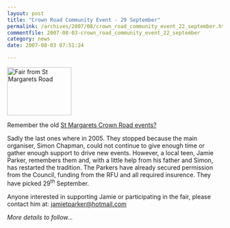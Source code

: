 ```yaml
---
layout: post
title: "Crown Road Community Event - 29 September"
permalink: /archives/2007/08/crown_road_community_event_22_september.html
commentfile: 2007-08-03-crown_road_community_event_22_september
category: news
date: 2007-08-03 07:51:24

---
```


<a href="/assets/images/2007/autfair05_street.jpg"><img src="/assets/images/2007/autfair05_street-thumb.jpg" width="150" height="112" alt="Fair from St Margarets Road" class="photo right"/></a>

Remember the old [St Margarets Crown Road events?](https://stmargarets.london/archives/2005/09/st_margarets_au_1.html)

Sadly the last ones where in 2005. They stopped because the main organiser, Simon Chapman, could not continue to give enough time or gather enough support to drive new events. However, a local teen, Jamie Parker, remembers them and, with a little help from his father and Simon, has restarted the tradition. The Parkers have already secured permission from the Council, funding from the RFU and all required insurence. They have picked 29<sup>th</sup> September.

Anyone interested in supporting Jamie or participating in the fair, please contact him at:
<jamietparker@hotmail.com>

*More details to follow...*
